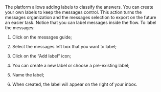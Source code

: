 The platform allows adding labels to classify the answers. You can create your own labels to keep the messages control. This action turns the messages organization and the messages selection to export on the future an easier task. Notice that you can label messages inside the flow. To label the messages:

1. Click on the messages guide;

2. Select the messages left box that you want to label;

3. Click on the “Add label” icon;

4. You can create a new label or choose a pre-existing label;

5. Name the label;

6. When created, the label will appear on the right of your inbox.

